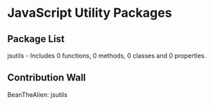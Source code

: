 # JavaScript Utility Packages

## Package List
jsutils - Includes 0 functions, 0 methods, 0 classes and 0 properties.

## Contribution Wall
BeanTheAlien: jsutils